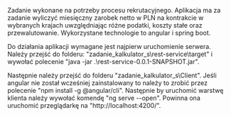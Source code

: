 Zadanie wykonane na potrzeby procesu rekrutacyjnego. Aplikacja ma za zadanie wyliczyć miesięczny zarobek netto w PLN na kontrakcie w wybranych krajach uwzględniając różne podatki, koszty stałe oraz przewalutowanie. Wykorzystane technologie to angular i spring boot.

Do działania aplikacji wymagane jest najpierw uruchomienie serwera. Należy przejść do folderu: "zadanie_kalkulator_s\rest-service\target" i wywołać polecenie "java -jar .\rest-service-0.0.1-SNAPSHOT.jar".

Następnie należy przejść do folderu "zadanie_kalkulator_s\Client". Jeśli angular nie został wcześniej zainstalowany to należy to zrobić przez polecenie "npm install -g @angular/cli". Następnie by uruchomić warstwę klienta należy wywołać komendę "ng serve --open". Powinna ona uruchomić przeglądarkę na "http://localhost:4200/". 
